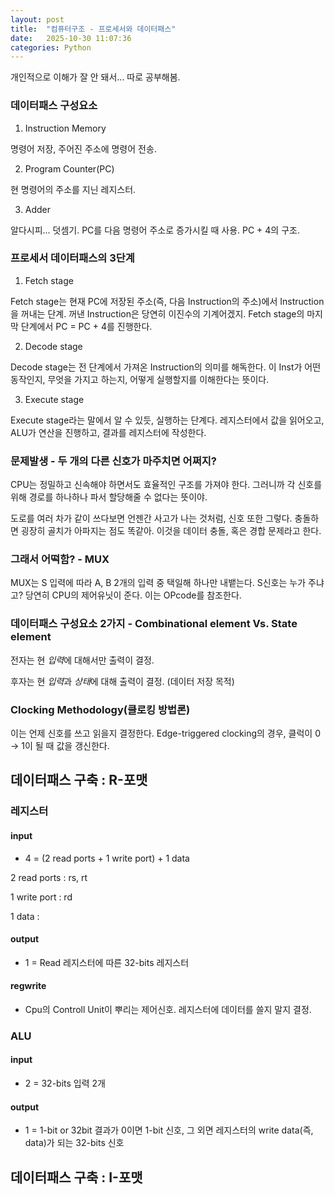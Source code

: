 ```yaml
---
layout: post
title:  "컴퓨터구조 - 프로세서와 데이터패스"
date:   2025-10-30 11:07:36
categories: Python
---
```

개인적으로 이해가 잘 안 돼서... 따로 공부해봄.

### 데이터패스 구성요소

1. Instruction Memory

명령어 저장, 주어진 주소에 명령어 전송.

2. Program Counter(PC)

현 명령어의 주소를 지닌 레지스터.

3. Adder

알다시피... 덧셈기.
PC를 다음 명령어 주소로 증가시킬 때 사용.
PC + 4의 구조.

### 프로세서 데이터패스의 3단계

1. Fetch stage

Fetch stage는 현재 PC에 저장된 주소(즉, 다음 Instruction의 주소)에서 Instruction을 꺼내는 단계.
꺼낸 Instruction은 당연히 이진수의 기계어겠지.
Fetch stage의 마지막 단계에서 PC = PC + 4를 진행한다.

2. Decode stage

Decode stage는 전 단계에서 가져온 Instruction의 의미를 해독한다.
이 Inst가 어떤 동작인지, 무엇을 가지고 하는지, 어떻게 실행할지를 이해한다는 뜻이다.

3. Execute stage

Execute stage라는 말에서 알 수 있듯, 실행하는 단계다.
레지스터에서 값을 읽어오고, ALU가 연산을 진행하고, 결과를 레지스터에 작성한다.

### 문제발생 - 두 개의 다른 신호가 마주치면 어쩌지?

CPU는 정밀하고 신속해야 하면서도 효율적인 구조를 가져야 한다.
그러니까 각 신호를 위해 경로를 하나하나 파서 할당해줄 수 없다는 뜻이야.

도로를 여러 차가 같이 쓰다보면 언젠간 사고가 나는 것처럼, 신호 또한 그렇다.
충돌하면 굉장히 골치가 아파지는 점도 똑같아.
이것을 데이터 충돌, 혹은 경합 문제라고 한다.

### 그래서 어떡함? - MUX

MUX는 S 입력에 따라 A, B 2개의 입력 중 택일해 하나만 내뱉는다.
S신호는 누가 주냐고? 당연히 CPU의 제어유닛이 준다.
이는 OPcode를 참조한다.

### 데이터패스 구성요소 2가지 - Combinational element Vs. State element

전자는 현 *입력*에 대해서만 출력이 결정.

후자는 현 *입력*과 *상태*에 대해 출력이 결정. (데이터 저장 목적)

### Clocking Methodology(클로킹 방법론)

이는 언제 신호를 쓰고 읽을지 결정한다.
Edge-triggered clocking의 경우, 클럭이 0 → 1이 될 때 값을 갱신한다.

## 데이터패스 구축 : R-포맷

### 레지스터

#### input
* 4 = (2 read ports + 1 write port) + 1 data

2 read ports : rs, rt

1 write port : rd

1 data : 

#### output 
* 1 = Read 레지스터에 따른 32-bits 레지스터

#### regwrite
* Cpu의 Controll Unit이 뿌리는 제어신호. 레지스터에 데이터를 쓸지 말지 결정.

### ALU

#### input
* 2 = 32-bits 입력 2개

#### output
* 1 = 1-bit or 32bit
결과가 0이면 1-bit 신호, 그 외면 레지스터의 write data(즉, data)가 되는 32-bits 신호

## 데이터패스 구축 : I-포맷

###